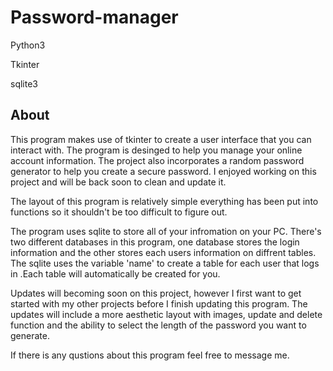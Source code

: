 # Password-manager

Python3 

Tkinter

sqlite3

## About 
This program makes use of tkinter to create a user interface that you can interact with. 
The program is desinged to help you manage your online account information.
The project also incorporates a random password generator to help you create a secure password.
I enjoyed working on this project and will be back soon to clean and update it.


The layout of this program is relatively simple everything has been put into functions so it shouldn't be too difficult to figure out.


The program uses sqlite to store all of your infromation on your PC.
There's two different databases in this program, one database stores the login information and the other stores each users information on diffrent tables. 
The sqlite uses the variable 'name' to create a table for each user that logs in
.Each table will automatically be created for you.

Updates will becoming soon on this project, however I first want to get started with my other projects before I finish updating this program.
The updates will include a more aesthetic layout with images, update and delete function and the ability to select the length of the password you want to generate.

If there is any qustions about this program feel free to message me.



